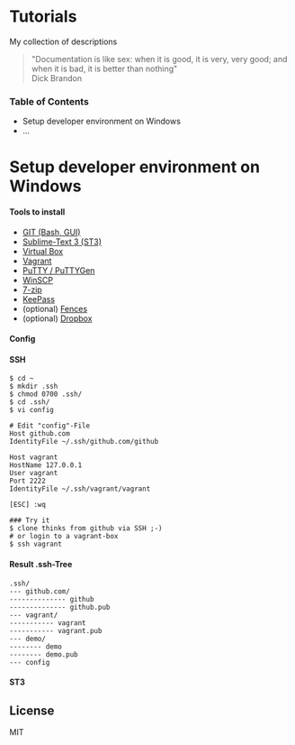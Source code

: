 Tutorials
====

My collection of descriptions 

> "Documentation is like sex: when it is good, it is very, very good; and when it is bad, it is better than nothing"  
> Dick Brandon

### Table of Contents

  - Setup developer environment on Windows
  - ...

Setup developer environment on Windows
====

#### Tools to install
  - [GIT (Bash, GUI)](http://git-scm.com/downloads)
  - [Sublime-Text 3 (ST3)](http://www.sublimetext.com/)
  - [Virtual Box](https://www.virtualbox.org/wiki/Downloads)
  - [Vagrant](http://www.vagrantup.com/)
  - [PuTTY / PuTTYGen](http://www.chiark.greenend.org.uk/~sgtatham/putty/download.html)
  - [WinSCP](http://winscp.net/eng/index.php)
  - [7-zip](http://www.7-zip.de/)
  - [KeePass](http://keepass.info/)
  - (optional) [Fences](http://www.stardock.com/products/fences/)
  - (optional) [Dropbox](https://www.dropbox.com/)

#### Config

#### SSH
	$ cd ~
	$ mkdir .ssh 
	$ chmod 0700 .ssh/
	$ cd .ssh/
	$ vi config

	# Edit "config"-File
	Host github.com
	IdentityFile ~/.ssh/github.com/github
	
	Host vagrant
	HostName 127.0.0.1
	User vagrant
	Port 2222
	IdentityFile ~/.ssh/vagrant/vagrant

	[ESC] :wq

	### Try it
	$ clone thinks from github via SSH ;-)
	# or login to a vagrant-box
	$ ssh vagrant

#### Result .ssh-Tree
	.ssh/
	--- github.com/
	-------------- github
	-------------- github.pub
	--- vagrant/
	----------- vagrant
	----------- vagrant.pub
	--- demo/
	-------- demo
	-------- demo.pub
	--- config

#### ST3



License
----

MIT
